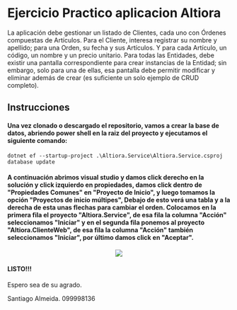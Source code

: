 # Ejercicio Practico aplicacion Altiora
La aplicación debe gestionar un listado de Clientes, cada uno con Órdenes compuestas de
Artículos. Para el Cliente, interesa registrar su nombre y apellido; para una Orden, su fecha
y sus Artículos. Y para cada Artículo, un código, un nombre y un precio unitario. Para todas
las Entidades, debe existir una pantalla correspondiente para crear instancias de la Entidad;
sin embargo, solo para una de ellas, esa pantalla debe permitir modificar y eliminar además
de crear (es suficiente un solo ejemplo de CRUD completo).

## Instrucciones
#### Una vez clonado o descargado el repositorio, vamos a crear la base de datos, abriendo power shell en la raiz del proyecto y ejecutamos el siguiente comando:

```Power Shell
dotnet ef --startup-project .\Altiora.Service\Altiora.Service.csproj database update
```
#### A continuación abrimos visual studio y damos click derecho en la solución y click izquierdo en propiedades, damos click dentro de "Propiedades Comunes" en "Proyecto de Inicio", y luego tomamos la opción "Proyectos de inicio múltipes", Debajo de esto verá una tabla y a la derecha de esta unas flechas para cambiar el orden. Colocamos en la primera fila el proyecto "Altiora.Service", de esa fila la columna "Acción" seleccionamos "Iniciar" y en el segunda fila ponemos al proyecto "Altiora.ClienteWeb", de esa fila la columna "Acción" también seleccionamos "Iniciar", por último damos click en "Aceptar".

<p align="center"><img src="https://i.ibb.co/br73680/Captura-de-pantalla-2020-12-13-072135.png0"/> </p> 

#### LISTO!!!
Espero sea de su agrado.

Santiago Almeida.
099998136
